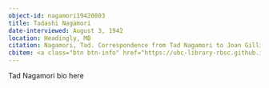 ```yaml
---
object-id: nagamori19420803
title: Tadashi Nagamori
date-interviewed: August 3, 1942
location: Headingly, MB
citation: Nagamori, Tad. Correspondence from Tad Nagamori to Joan Gillis. 3 August 1942. RBSC-ARC-1786-01-63. Joan Gillis fonds. University of British Columbia Library Rare Books and Special Collections, Vancouver, Canada.
cbitem: <a class="btn btn-info" href="https://ubc-library-rbsc.github.io/gillis-2021/item.html?id=gillis011">View Item</a>
---
```


Tad Nagamori bio here
